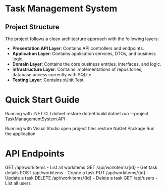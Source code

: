 # Task Management System

## Project Structure

The project follows a clean architecture approach with the following layers:

- **Presentation API Layer**: Contains API controllers and endpoints.
- **Application Layer**: Contains application services, DTOs, and business logic.
- **Domain Layer**: Contains the core business entities, interfaces, and logic.
- **Infrastructure Layer**: Contains implementations of repositories, database access currently with SQLite
- **Testing Layer**: Contains xUnit Test


# Quick Start Guide
Running with .NET CLI
   dotnet restore
   dotnet build
   dotnet run --project TaskManagementSystem.API

Running with Visual Studio
  open project files
  restore NuGet Package
  Run the application

# API Endpoints
GET /api/workitems - List all workitems
GET /api/workitems/{id} - Get task details
POST /api/workitems - Create a task
PUT /api/workitems/{id} - Update a task
DELETE /api/workitems/{id} - Delete a task
GET /api/users - List all users
